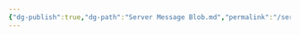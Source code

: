 ```yaml
---
{"dg-publish":true,"dg-path":"Server Message Blob.md","permalink":"/server-message-blob/","tags":["notes"]}
---
```


